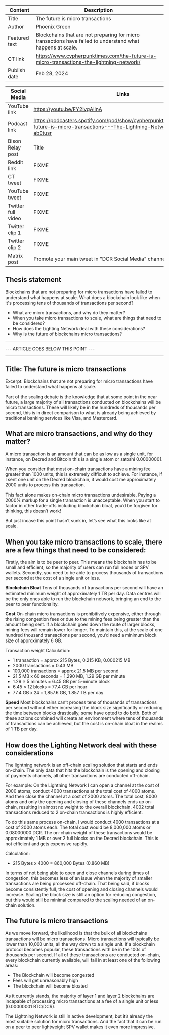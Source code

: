 | Content | Description |
|---|---|
| Title               | The future is micro transactions |
| Author              | Phoenix Green |
| Featured text       | Blockchains that are not preparing for micro transactions have failed to understand what happens at scale. |
| CT link             | https://www.cypherpunktimes.com/the-future-is-micro-transactions-the-lightning-network/ |
| Publish date        | Feb 28, 2024 |

| Social Media | Links |
|---|---|
| YouTube link        | https://youtu.be/FY2lvgAllnA |
| Podcast link        | https://podcasters.spotify.com/pod/show/cypherpunktimes/episodes/The-future-is-micro-transactions---The-Lightning-Network-e2gcv8c/a-ab0tusr |
| Bison Relay post    | Title |
| Reddit link         | FIXME |
| CT tweet            | FIXME |
| YouTube tweet       | FIXME |
| Twitter full video  | FIXME |
| Twitter clip 1      | FIXME |
| Twitter clip 2      | FIXME |
| Matrix post         | Promote your main tweet in "DCR Social Media" channel |


## Thesis statement

Blockchains that are not preparing for micro transactions have failed to understand what happens at scale. What does a blockchain look like when it's processing tens of thousands of transactions per second?

* What are micro transactions, and why do they matter?
* When you take micro transactions to scale, what are things that need to be considered?
* How does the Lighting Network deal with these considerations?
* Why is the future of blockchains micro transactions?


---
--- ARTICLE GOES BELOW THIS POINT ---

---

## Title: The future is micro transactions

Excerpt: Blockchains that are not preparing for micro transactions have failed to understand what happens at scale. 

Part of the scaling debate is the knowledge that at some point in the near future, a large majority of all transactions conducted on blockchains will be micro transactions. These will likely be in the hundreds of thousands per second, this is in direct comparison to what is already being achieved by traditional banking services like Visa, and Mastercard. 

## What are micro transactions, and why do they matter?

A micro transaction is an amount that can be as low as a single unit, for instance, on Decred and Bitcoin this is a single atom or satoshi 0.00000001. 

When you consider that most on-chain transactions have a mining fee greater than 1000 units, this is extremely difficult to achieve. For instance, if I sent one unit on the Decred blockchain, it would cost me approximately 2000 units to process this transaction.

This fact alone makes on-chain micro transactions undesirable. Paying a 2000% markup for a single transaction is unacceptable. When you start to factor in other trade-offs including blockchain bloat, you’d be forgiven for thinking, this doesn’t work! 

But just incase this point hasn’t sunk in, let’s see what this looks like at scale.

## When you take micro transactions to scale, there are a few things that need to be considered:

Firstly, the aim is to be peer to peer. This means the blockchain has to be small and efficient, so the majority of users can run full nodes or SPV wallets. Secondly, you need to be able to process thousands of transactions per second at the cost of a single unit or less.

**Blockchain Bloat**
Tens of thousands of transactions per second will have an estimated minimum weight of approximately 1 TB per day. Data centres will be the only ones able to run the blockchain network, bringing an end to the peer to peer functionality.

**Cost**
On-chain micro transactions is prohibitively expensive, either through the rising congestion fees or due to the mining fees being greater than the amount being sent. If a blockchain goes down the route of larger blocks, mining fees will remain lower for longer. To maintain this, at the scale of one hundred thousand transactions per second, you’d need a minimum block size of approximately 6 GB.

Transaction weight Calculation:
* 1 transaction = approx 215 Bytes, 0.215 KB, 0.000215 MB
* 2000 transactions = 0.43 MB 
* 100,000 transactions = approx 21.5 MB per second
* 21.5 MB x 60 seconds = 1,290 MB, 1.29 GB per minute
* 1.29 × 5 minutes = 6.45 GB per 5-minute block
* 6.45 × 12 blocks = 77.4 GB per hour
* 77.4 GB x 24 = 1,857.6 GB, 1.857 TB per day

**Speed**
Most blockchains can’t process tens of thousands of transactions per second without either increasing the block size significantly or reducing the time between blocks drastically, some have opted to do both. Both of these actions combined will create an environment where tens of thousands of transactions can be achieved, but the cost is on-chain bloat in the realms of 1 TB per day. 

## How does the Lighting Network deal with these considerations

The lightning network is an off-chain scaling solution that starts and ends on-chain. The only data that hits the blockchain is the opening and closing of payments channels, all other transactions are conducted off-chain.

For example: On the Lightning Network I can open a channel at the cost of 2000 atoms, conduct 4000 transactions at the total cost of 4000 atoms. And then close the channel at a cost of 2000 atoms. The total cost, 8000 atoms and only the opening and closing of these channels ends up on-chain, resulting in almost no weight to the overall blockchain. 4002 total transactions reduced to 2 on-chain transactions is highly efficient.

To do this same process on-chain, I would conduct 4000 transactions at a cost of 2000 atoms each. The total cost would be 8,000,000 atoms or 0.08000000 DCR. The on-chain weight of these transactions would be approximately 1 MB or over 2 full blocks on the Decred blockchain. This is not efficient and gets expensive rapidly.

Calculation: 
* 215 Bytes x 4000 = 860,000 Bytes (0.860 MB)

In terms of not being able to open and close channels during times of congestion, this becomes less of an issue when the majority of smaller transactions are being processed off-chain. That being said, if blocks become consistently full, the cost of opening and closing channels would increase. Scaling the block size is still an option for reducing congestion, but this would still be minimal compared to the scaling needed of an on-chain solution.

## The future is micro transactions

As we move forward, the likelihood is that the bulk of all blockchains transactions will be micro transactions. Micro transactions will typically be lower than 10,000 units, all the way down to a single unit. If a blockchain protocol becomes popular, these transactions with be in the 100s of thousands per second. If all of these transactions are conducted on-chain, every blockchain currently available, will fail in at least one of the following areas:
* The Blockchain will become congested 
* Fees will get unreasonably high
* The blockchain will become bloated

As it currently stands, the majority of layer 1 and layer 2 blockchains are incapable of processing micro transactions at a fee of a single unit or less (0.00000001 BTC/DCR).

The Lightning Network is still in active development, but it’s already the most suitable solution for micro transactions. And the fact that it can be run on a peer to peer  lightweight SPV wallet makes it even more impressive.

